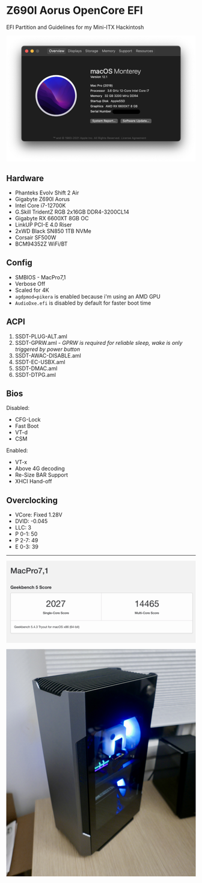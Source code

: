 # Z690I Aorus OpenCore EFI

EFI Partition and Guidelines for my Mini-ITX Hackintosh

![About](./assets/about.png)

## Hardware

- Phanteks Evolv Shift 2 Air
- Gigabyte Z690I Aorus
- Intel Core i7-12700K
- G.Skill TridentZ RGB 2x16GB DDR4-3200CL14
- Gigabyte RX 6600XT 8GB OC
- LinkUP PCI-E 4.0 Riser
- 2xWD Black SN850 1TB NVMe
- Corsair SF500W
- BCM94352Z WiFi/BT

## Config

- SMBIOS - MacPro7,1
- Verbose Off
- Scaled for 4K
- `agdpmod=pikera` is enabled because i'm using an AMD GPU
- `AudioDxe.efi` is disabled by default for faster boot time

## ACPI

1. SSDT-PLUG-ALT.aml
2. SSDT-GPRW.aml - _GPRW is required for reliable sleep, wake is only triggered by power button_
3. SSDT-AWAC-DISABLE.aml
4. SSDT-EC-USBX.aml
5. SSDT-DMAC.aml
6. SSDT-DTPG.aml

## Bios

Disabled:

- CFG-Lock
- Fast Boot
- VT-d
- CSM

Enabled:

- VT-x
- Above 4G decoding
- Re-Size BAR Support
- XHCI Hand-off

## Overclocking

- VCore: Fixed 1.28V
- DVID: -0.045
- LLC: 3
- P 0-1: 50
- P 2-7: 49
- E 0-3: 39

---

![Geekbench](./assets/geekbench.png)

![Case](./assets/case.JPG)
